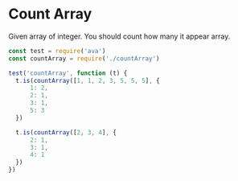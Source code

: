 # Count Array

Given array of integer. You should count how many it appear array.

```js
const test = require('ava')
const countArray = require('./countArray')

test('countArray', function (t) {
  t.is(countArray([1, 1, 2, 3, 5, 5, 5], {
      1: 2,
      2: 1,
      3: 1,
      5: 3
  })

  t.is(countArray([2, 3, 4], {
      2: 1,
      3: 1,
      4: 1
  })
})
```
